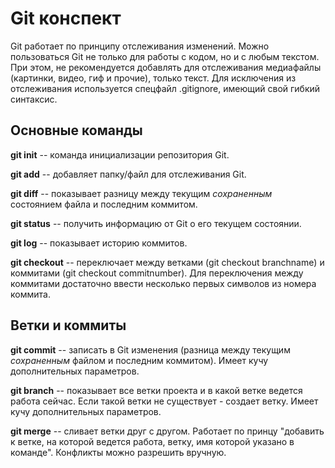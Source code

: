 # Git конспект

Git работает по принципу отслеживания изменений. Можно пользоваться Git не только для работы с кодом, но и с любым текстом. При этом, не рекомендуется добавлять для отслеживания медиафайлы (картинки, видео, гиф и прочие), только текст. Для исключения из отслеживания используется спецфайл .gitignore, имеющий свой гибкий синтаксис.

## Основные команды

**git init** -- команда инициализации репозитория Git.

**git add** -- добавляет папку/файл для отслеживания Git.

**git diff** -- показывает разницу между текущим _сохраненным_ состоянием файла и последним коммитом.

**git status** -- получить информацию от Git о его текущем состоянии.

**git log** -- показывает историю коммитов.

**git checkout** -- переключает между ветками (git checkout branchname) и коммитами (git checkout commitnumber). Для переключения между коммитами достаточно ввести несколько первых символов из номера коммита.
## Ветки и коммиты

**git commit** -- записать в Git изменения (разница между текущим _сохраненным_ файлом и последним коммитом). Имеет кучу дополнительных параметров.

**git branch** -- показывает все ветки проекта и в какой ветке ведется работа сейчас. Если такой ветки не существует - создает ветку. Имеет кучу дополнительных параметров.

**git merge** -- сливает ветки друг с другом. Работает по принцу "добавить к ветке, на которой ведется работа, ветку, имя которой указано в команде". Конфликты можно разрешить вручную.
